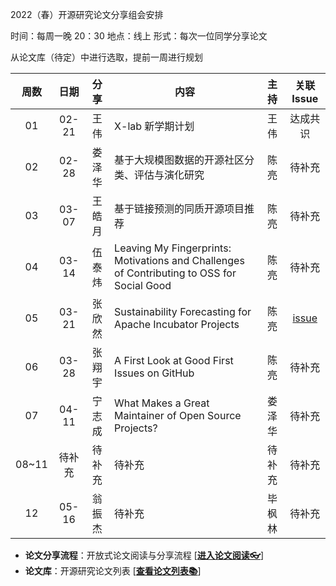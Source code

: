 2022（春）开源研究论文分享组会安排

时间：每周一晚 20：30
地点：线上
形式：每次一位同学分享论文

从论文库（待定）中进行选取，提前一周进行规划

周数  | 日期 | 分享 | 内容 | 主持 | 关联 Issue |
:--------:|:--------:|:--------:|--------|:--------:|:--------:|
01  | 02-21 | 王伟 | X-lab 新学期计划 | 王伟 | 达成共识 |
02  | 02-28 | 娄泽华 | 基于大规模图数据的开源社区分类、评估与演化研究 | 陈亮 | 待补充 |
03  | 03-07 | 王皓月 | 基于链接预测的同质开源项目推荐 | 陈亮 | 待补充 |
04  | 03-14 | 伍泰炜 | Leaving My Fingerprints: Motivations and Challenges of Contributing to OSS for Social Good | 陈亮 | 待补充 |
05  | 03-21 | 张欣然 | Sustainability Forecasting for Apache Incubator Projects | 陈亮 | [issue](https://github.com/X-lab2017/open-research/issues/40) |
06  | 03-28 | 张翔宇 | A First Look at Good First Issues on GitHub | 陈亮 | 待补充 |
07  | 04-11 | 宁志成 | What Makes a Great Maintainer of Open Source Projects? | 娄泽华 | 待补充 |
08~11  | 待补充 | 待补充 | 待补充 | 待补充 | 待补充 |
12  | 05-16 | 翁振杰 | 待补充 | 毕枫林 | 待补充 |
						


* **论文分享流程**：开放式论文阅读与分享流程 [[**进入论文阅读👓**](https://github.com/X-lab2017/open-research/tree/main/OpenReading "论文阅读")]
* **论文库**：开源研究论文列表 [[**查看论文列表📚**](https://github.com/X-lab2017/open-research/blob/main/openlist.md "论文列表")]
